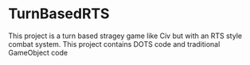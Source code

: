 # TurnBasedRTS
This project is a turn based stragey game like Civ but with an RTS style combat system.
This project contains DOTS code and traditional GameObject code
